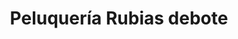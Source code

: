 ---
title: "Peluquería Rubias debote"
url: /salamanca/peluqueria-rubias-debote/
shop: peluquería
---